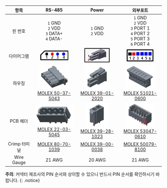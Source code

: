 
|항목|RS-485|Power|외부포트|
|:---:|:---:|:---:|:---:|
|핀 번호|`1` GND<br>`2` VDD<br>`3` DATA+<br>`4` DATA-|`1` GND<br> `2` VDD|`1` GND<br>`2` VDD<br>`3` PORT 1<br>`4` PORT 2<br>`5` PORT 3<br>`6` PORT 4|
|다이어그램|![](/assets/images/dxl/molex_22035045_diagram.png)|![](/assets/images/dxl/molex_39281023_diagram.png)|![](/assets/images/dxl/molex_5304706_diagram.png)|
|하우징|![](/assets/images/dxl/molex_50375043.png)<br />[MOLEX 50-37-5043]|![](/assets/images/dxl/molex_39012020.png)<br />[MOLEX 39-01-2020]|![](/assets/images/dxl/molex_510210600.png)<br />[MOLEX 51021-0600]|
|PCB 헤더|![](/assets/images/dxl/molex_22035045.png)<br />[MOLEX 22-03-5045]|![](/assets/images/dxl/molex_39281023.png)<br />[MOLEX 39-28-1023]|![](/assets/images/dxl/molex_530470610.png)<br />[MOLEX 53047-0610]|
|Crimp 터미널|[MOLEX 80-70-1039]|[MOLEX 39-00-0038]|[MOLEX 50079-8100]|
|Wire Gauge|21 AWG|20 AWG|21 AWG|

**주의**: 커넥터 제조사의 PIN 순서와 상이할 수 있으니 반드시 PIN 순서를 확인하시기 바랍니다.
{: .notice}

[MOLEX 50-37-5043]: http://www.molex.com/molex/products/datasheet.jsp?part=active/0050375043_CRIMP_HOUSINGS.xml
[MOLEX 22-03-5045]: http://www.molex.com/molex/products/datasheet.jsp?part=active/0022035045_PCB_HEADERS.xml
[MOLEX 39-01-2020]: http://www.molex.com/molex/products/datasheet.jsp?part=active/0039012020_CRIMP_HOUSINGS.xml
[MOLEX 39-28-1023]: http://www.molex.com/molex/products/datasheet.jsp?part=active/0039281023_PCB_HEADERS.xml
[MOLEX 51021-0600]: http://www.molex.com/molex/products/datasheet.jsp?part=active/0510210600_CRIMP_HOUSINGS.xml
[MOLEX 53047-0610]: http://www.molex.com/molex/products/datasheet.jsp?part=active/0530470610_PCB_HEADERS.xml
[MOLEX 50079-8100]: http://www.molex.com/molex/products/datasheet.jsp?part=active/0500798100_CRIMP_TERMINALS.xml
[MOLEX 80-70-1039]: http://www.molex.com/molex/products/datasheet.jsp?part=active/0008701039_CRIMP_TERMINALS.xml
[MOLEX 39-00-0038]: http://www.molex.com/molex/products/datasheet.jsp?part=active/0039000038_CRIMP_TERMINALS.xml
